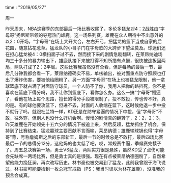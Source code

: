 time : "2019/05/27"

周一

昨天周末，NBA这赛季的东部最后一场比赛收尾了，多伦多猛龙对4：2战胜由“字母哥”扬尼斯带领的夺冠热门雄鹿。这一场系列赛，雄鹿在众人期待中不出意外的以2：0开场，“字母哥“在场上大开大合，左右开弓，把猛龙的篮下当成自家的后花园，随意拈花惹草。猛龙队的小哥子门在字母歌的大跨步下望尘莫及。球迷们还在担心猛龙被4：0横扫面子过不去，然而接下来的剧情急剧翻转，在莱昂纳迪场均三十多分的暴力输出下，雄鹿队接下来被打得不知所措有点懵，很快被连扳回两局，两队打成了2：2平局。这些比赛我虽然没有全看，但是每场的最后一节，最后几分钟我都会看一下，莱昂纳德确实不易，单核输出，被对面重点防守照顾也打出了爆炸伤害，要被他给圈粉了。另一方面”字母哥“在场上也被猛龙限制，他一拿球篮底下就占满了对面防守球员，一个人防不了你，我用人把你的路挡死，你不是喜欢在篮底下得分吗，我不让你到篮底下，看你怎么办。这么一搞”字母哥“懵逼了，看他在场上每个思路，擅长的得分手段被限制了，投不敢投，传也传不好，真的是。有的球他要攻篮下，但进不去，对面的人收缩在篮下，这时候他退一步中投不就行了吗，就跟杜兰特一样，KD还是在防守紧逼的情况下中投，但”字母哥“不敢，往外穿，但别人也没什么好机会啊。慢慢的剧情真的翻转了，2：2，2：3，昨天雄鹿在开始领先十五六分的情况下被追上来，然后反超，猛龙抓住了机会，保持到了比赛结束。猛龙赢球主要贡献不言而喻，莱昂纳德；雄鹿输球锅也得”字母哥“背，号称詹姆斯之后的东部新王，最后一节的时候总是不敢打，最后四场比赛最后一节的总得分12分，这他妈的也太低了吧，哎，常规赛牛逼，季候赛完犊子了。周五总决赛第一场，勇士VS猛龙，两队实力很是悬殊，虽然KD受了点伤可能会先缺席一两场比赛，但是勇士真的是很强。现在有点被莱昂纳德圈粉了，自然希望他能力挽狂澜，再次改写历史。林书豪也被交易到了猛龙，此前我曾跟于海飞说过，林书豪可能要捡到一枚总冠军戒指（PS：我当时误以为林在雄鹿），没准我的预言会成真。